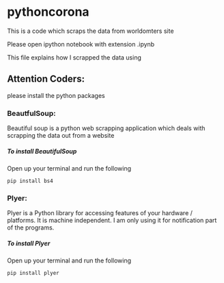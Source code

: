 # pythoncorona
This is a code which scraps the data from worldomters site

Please open ipython notebook
with extension .ipynb

This file explains how I scrapped the data using

## Attention Coders:
please install the python packages

### BeautfulSoup:
Beautiful soup is a python web scrapping application which deals with scrapping the data out from a website


##### To install BeautifulSoup
Open up your terminal and run the following

`pip install bs4`


### Plyer:
Plyer is a Python library for accessing features of your hardware / platforms. It is machine independent. I am 
only using it for notification part of the programs.


##### To install Plyer
Open up your terminal and run the following

`pip install plyer`
